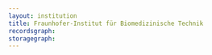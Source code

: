 ```yaml
---
layout: institution
title: Fraunhofer-Institut für Biomedizinische Technik
recordsgraph: 
storagegraph: 
---
```

